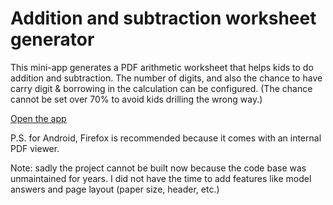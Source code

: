 # Addition and subtraction worksheet generator

This mini-app generates a PDF arithmetic worksheet that helps kids to do addition and subtraction.
The number of digits, and also the chance to have carry digit & borrowing in the calculation can be configured.
(The chance cannot be set over 70% to avoid kids drilling the wrong way.)

[Open the app](https://lwchkg.github.io/arith_ws_gen/)

P.S. for Android, Firefox is recommended because it comes with an internal PDF viewer.

Note: sadly the project cannot be built now because the code base was unmaintained for years.
I did not have the time to add features like model answers and page layout (paper size, header, etc.)
